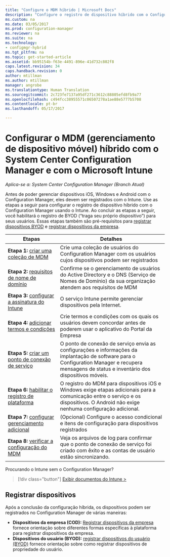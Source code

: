 ```yaml
---
title: "Configure o MDM híbrido | Microsoft Docs"
description: "Configure o registro de dispositivo híbrido com o Configuration Manager e o Intune."
ms.custom: na
ms.date: 03/05/2017
ms.prod: configuration-manager
ms.reviewer: na
ms.suite: na
ms.technology:
- configmgr-hybrid
ms.tgt_pltfrm: na
ms.topic: get-started-article
ms.assetid: bb95154b-f63e-4491-896e-41d732c802f8
caps.latest.revision: 34
caps.handback.revision: 0
author: mtillman
ms.author: mtillman
manager: angrobe
ms.translationtype: Human Translation
ms.sourcegitcommit: 2c723fe7137a95df271c3612c88805efd8fb9a77
ms.openlocfilehash: c494fcc38955571c06507278a1ae88e5777b5708
ms.contentlocale: pt-br
ms.lasthandoff: 05/17/2017

---
```


# <a name="setup-hybrid-mobile-device-management-mdm-with-system-center-configuration-manager-and-microsoft-intune"></a>Configurar o MDM (gerenciamento de dispositivo móvel) híbrido com o System Center Configuration Manager e com o Microsoft Intune

*Aplica-se a: System Center Configuration Manager (Branch Atual)*


Antes de poder gerenciar dispositivos iOS, Windows e Android com o Configuration Manager, eles devem ser registrados com o Intune. Use as etapas a seguir para configurar o registro de dispositivo híbrido com o Configuration Manager usando o Intune. Ao concluir as etapas a seguir, você habilitará o registro de BYOD (“traga seu próprio dispositivo”) para seus usuários. Essas etapas também são pré-requisitos para [registrar dispositivos BYOD](enroll-hybrid-ios-mac.md) e [registrar dispositivos da empresa](enroll-company-owned-devices.md).

 |Etapas|Detalhes|  
 |-----------|-------------|  
 |**Etapa 1:** [criar uma coleção de MDM](create-mdm-collection.md)|Crie uma coleção de usuários do Configuration Manager com os usuários cujos dispositivos podem ser registrados|  
 |**Etapa 2:** [requisitos de nome de domínio](confirm-dns.md)|Confirme se o gerenciamento de usuários do Active Directory e o DNS (Serviço de Nomes de Domínio) da sua organização atendem aos requisitos de MDM|
 |**Etapa 3:** [configurar a assinatura do Intune](configure-intune-subscription.md)|O serviço Intune permite gerenciar dispositivos pela Internet.|  
 |**Etapa 4:** [adicionar termos e condições](terms-and-conditions.md)| Crie termos e condições com os quais os usuários devem concordar antes de poderem usar o aplicativo do Portal da Empresa|
 |**Etapa 5:** [criar um ponto de conexão de serviço](create-service-connection-point.md)|O ponto de conexão de serviço envia as configurações e informações da implantação de software para o Configuration Manager e recupera mensagens de status e inventário dos dispositivos móveis. |  
 |**Etapa 6:** [habilitar o registro de plataforma](enable-platform-enrollment.md)|O registro do MDM para dispositivos iOS e Windows exige etapas adicionais para a comunicação entre o serviço e os dispositivos. O Android não exige nenhuma configuração adicional.|  
 |**Etapa 7:** [configurar gerenciamento adicional](set-up-additional-management.md)|(Opcional) Configure o acesso condicional e itens de configuração para dispositivos registrados|
 |**Etapa 8:** [verificar a configuração do MDM](verify-mdm-configuration.md)|Veja os arquivos de log para confirmar que o ponto de conexão de serviço foi criado com êxito e as contas de usuário estão sincronizando.|

Procurando o Intune sem o Configuration Manager?
> [!div class="button"]
[Exibir documentos do Intune >](https://docs.microsoft.com/intune/deploy-use/enroll-devices-in-microsoft-intune)


## <a name="enroll-devices"></a>Registrar dispositivos
Após a conclusão da configuração híbrida, os dispositivos podem ser registrados no Configuration Manager de várias maneiras:
- **Dispositivos da empresa (COD):** [Registrar dispositivos da empresa](enroll-company-owned-devices.md) fornece orientação sobre diferentes formas específicas à plataforma para registrar dispositivos da empresa.
- **Dispositivos do usuário (BYOD):** [registrar dispositivos do usuário (BYOD)](enroll-hybrid-ios-mac.md) fornece orientação sobre como registrar dispositivos de propriedade do usuário.

